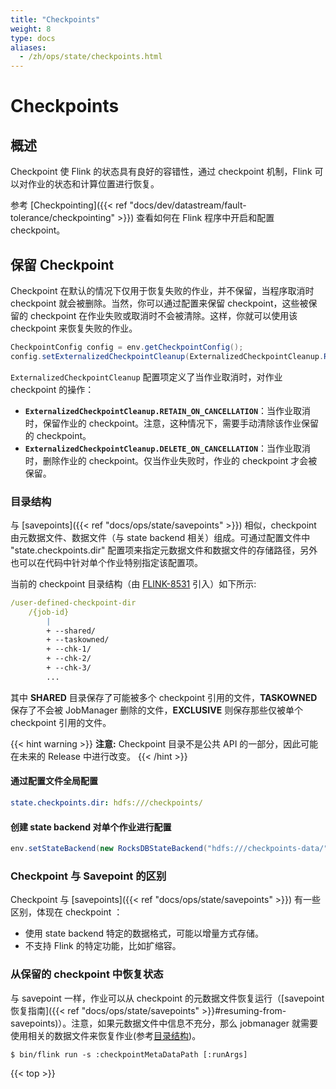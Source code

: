 ```yaml
---
title: "Checkpoints"
weight: 8
type: docs
aliases:
  - /zh/ops/state/checkpoints.html
---
```

<!--
Licensed to the Apache Software Foundation (ASF) under one
or more contributor license agreements.  See the NOTICE file
distributed with this work for additional information
regarding copyright ownership.  The ASF licenses this file
to you under the Apache License, Version 2.0 (the
"License"); you may not use this file except in compliance
with the License.  You may obtain a copy of the License at

  http://www.apache.org/licenses/LICENSE-2.0

Unless required by applicable law or agreed to in writing,
software distributed under the License is distributed on an
"AS IS" BASIS, WITHOUT WARRANTIES OR CONDITIONS OF ANY
KIND, either express or implied.  See the License for the
specific language governing permissions and limitations
under the License.
-->

# Checkpoints

## 概述
Checkpoint 使 Flink 的状态具有良好的容错性，通过 checkpoint 机制，Flink 可以对作业的状态和计算位置进行恢复。

参考 [Checkpointing]({{< ref "docs/dev/datastream/fault-tolerance/checkpointing" >}}) 查看如何在 Flink 程序中开启和配置 checkpoint。

## 保留 Checkpoint

Checkpoint 在默认的情况下仅用于恢复失败的作业，并不保留，当程序取消时 checkpoint 就会被删除。当然，你可以通过配置来保留 checkpoint，这些被保留的 checkpoint 在作业失败或取消时不会被清除。这样，你就可以使用该 checkpoint 来恢复失败的作业。

```java
CheckpointConfig config = env.getCheckpointConfig();
config.setExternalizedCheckpointCleanup(ExternalizedCheckpointCleanup.RETAIN_ON_CANCELLATION);
```

`ExternalizedCheckpointCleanup` 配置项定义了当作业取消时，对作业 checkpoint 的操作：
- **`ExternalizedCheckpointCleanup.RETAIN_ON_CANCELLATION`**：当作业取消时，保留作业的 checkpoint。注意，这种情况下，需要手动清除该作业保留的 checkpoint。
- **`ExternalizedCheckpointCleanup.DELETE_ON_CANCELLATION`**：当作业取消时，删除作业的 checkpoint。仅当作业失败时，作业的 checkpoint 才会被保留。

### 目录结构

与 [savepoints]({{< ref "docs/ops/state/savepoints" >}}) 相似，checkpoint 由元数据文件、数据文件（与 state backend 相关）组成。可通过配置文件中 "state.checkpoints.dir" 配置项来指定元数据文件和数据文件的存储路径，另外也可以在代码中针对单个作业特别指定该配置项。

当前的 checkpoint 目录结构（由 [FLINK-8531](https://issues.apache.org/jira/browse/FLINK-8531) 引入）如下所示:

```yaml
/user-defined-checkpoint-dir
    /{job-id}
        |
        + --shared/
        + --taskowned/
        + --chk-1/
        + --chk-2/
        + --chk-3/
        ...
```

其中 **SHARED** 目录保存了可能被多个 checkpoint 引用的文件，**TASKOWNED** 保存了不会被 JobManager 删除的文件，**EXCLUSIVE** 则保存那些仅被单个 checkpoint 引用的文件。

{{< hint warning >}}
**注意:** Checkpoint 目录不是公共 API 的一部分，因此可能在未来的 Release 中进行改变。
{{< /hint >}}

#### 通过配置文件全局配置

```yaml
state.checkpoints.dir: hdfs:///checkpoints/
```

#### 创建 state backend 对单个作业进行配置

```java
env.setStateBackend(new RocksDBStateBackend("hdfs:///checkpoints-data/"));
```

### Checkpoint 与 Savepoint 的区别

Checkpoint 与 [savepoints]({{< ref "docs/ops/state/savepoints" >}}) 有一些区别，体现在 checkpoint ：
- 使用 state backend 特定的数据格式，可能以增量方式存储。
- 不支持 Flink 的特定功能，比如扩缩容。

### 从保留的 checkpoint 中恢复状态

与 savepoint 一样，作业可以从 checkpoint 的元数据文件恢复运行（[savepoint恢复指南]({{< ref "docs/ops/state/savepoints" >}}#resuming-from-savepoints)）。注意，如果元数据文件中信息不充分，那么 jobmanager 就需要使用相关的数据文件来恢复作业(参考[目录结构](#directory-structure))。

```shell
$ bin/flink run -s :checkpointMetaDataPath [:runArgs]
```

{{< top >}}
